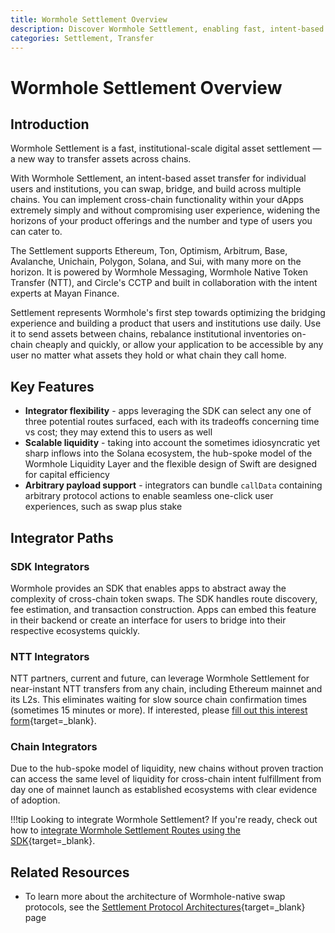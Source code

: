 ```yaml
---
title: Wormhole Settlement Overview
description: Discover Wormhole Settlement, enabling fast, intent-based asset transfers across Ethereum, Solana, Sui, and more for institutions and builders.
categories: Settlement, Transfer
---
```


# Wormhole Settlement Overview

## Introduction

Wormhole Settlement is a fast, institutional-scale digital asset settlement — a new way to transfer assets across chains.

With Wormhole Settlement, an intent-based asset transfer for individual users and institutions, you can swap, bridge, and build across multiple chains. You can implement cross-chain functionality within your dApps extremely simply and without compromising user experience, widening the horizons of your product offerings and the number and type of users you can cater to.

The Settlement supports Ethereum, Ton, Optimism, Arbitrum, Base, Avalanche, Unichain, Polygon, Solana, and Sui, with many more on the horizon. It is powered by Wormhole Messaging, Wormhole Native Token Transfer (NTT), and Circle's CCTP and built in collaboration with the intent experts at Mayan Finance.

Settlement represents Wormhole's first step towards optimizing the bridging experience and building a product that users and institutions use daily. Use it to send assets between chains, rebalance institutional inventories on-chain cheaply and quickly, or allow your application to be accessible by any user no matter what assets they hold or what chain they call home.

## Key Features

- **Integrator flexibility** - apps leveraging the SDK can select any one of three potential routes surfaced, each with its tradeoffs concerning time vs cost; they may extend this to users as well
- **Scalable liquidity** - taking into account the sometimes idiosyncratic yet sharp inflows into the Solana ecosystem, the hub-spoke model of the Wormhole Liquidity Layer and the flexible design of Swift are designed for capital efficiency
- **Arbitrary payload support** - integrators can bundle `callData` containing arbitrary protocol actions to enable seamless one-click user experiences, such as swap plus stake

## Integrator Paths

### SDK Integrators

Wormhole provides an SDK that enables apps to abstract away the complexity of cross-chain token swaps. The SDK handles route discovery, fee estimation, and transaction construction. Apps can embed this feature in their backend or create an interface for users to bridge into their respective ecosystems quickly.

### NTT Integrators

NTT partners, current and future, can leverage Wormhole Settlement for near-instant NTT transfers from any chain, including Ethereum mainnet and its L2s. This eliminates waiting for slow source chain confirmation times (sometimes 15 minutes or more). If interested, please [fill out this interest form](https://wormhole.com/contact){target=\_blank}.

### Chain Integrators

Due to the hub-spoke model of liquidity, new chains without proven traction can access the same level of liquidity for cross-chain intent fulfillment from day one of mainnet launch as established ecosystems with clear evidence of adoption.

!!!tip
    Looking to integrate Wormhole Settlement? If you're ready, check out how to [integrate Wormhole Settlement Routes using the SDK](https://github.com/wormhole-foundation/demo-mayanswift){target=\_blank}.

## Related Resources

- To learn more about the architecture of Wormhole-native swap protocols, see the [Settlement Protocol Architectures](/docs/learn/transfers/settlement/architecture/){target=\_blank} page